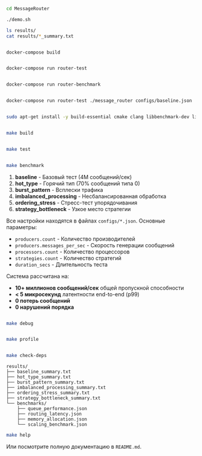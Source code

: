 




```bash
cd MessageRouter
```


```bash
./demo.sh
```


```bash
ls results/
cat results/*_summary.txt
```




```bash

docker-compose build


docker-compose run router-test


docker-compose run router-benchmark


docker-compose run router-test ./message_router configs/baseline.json
```


```bash

sudo apt-get install -y build-essential cmake clang libbenchmark-dev libjsoncpp-dev


make build


make test


make benchmark
```



1. **baseline** - Базовый тест (4M сообщений/сек)
2. **hot_type** - Горячий тип (70% сообщений типа 0)
3. **burst_pattern** - Всплески трафика
4. **imbalanced_processing** - Несбалансированная обработка
5. **ordering_stress** - Стресс-тест упорядочивания
6. **strategy_bottleneck** - Узкое место стратегии



Все настройки находятся в файлах `configs/*.json`. Основные параметры:

- `producers.count` - Количество производителей
- `producers.messages_per_sec` - Скорость генерации сообщений
- `processors.count` - Количество процессоров
- `strategies.count` - Количество стратегий
- `duration_secs` - Длительность теста



Система рассчитана на:
- **10+ миллионов сообщений/сек** общей пропускной способности
- **< 5 микросекунд** латентности end-to-end (p99)
- **0 потерь сообщений**
- **0 нарушений порядка**



```bash

make debug


make profile


make check-deps
```



```
results/
├── baseline_summary.txt
├── hot_type_summary.txt
├── burst_pattern_summary.txt
├── imbalanced_processing_summary.txt
├── ordering_stress_summary.txt
├── strategy_bottleneck_summary.txt
└── benchmarks/
    ├── queue_performance.json
    ├── routing_latency.json
    ├── memory_allocation.json
    └── scaling_benchmark.json
```



```bash
make help
```

Или посмотрите полную документацию в `README.md`.
